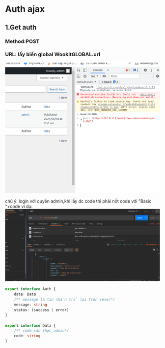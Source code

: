 # Auth ajax

## 1.Get auth

### Method:POST

### URL: lấy biến global WookitGLOBAL.url 
![img.png](img.png)

chú ý: login với quyền admin,khi lấy dc code thì phải nốt code với 
"Basic "+code
ví dụ:
![img_1.png](img_1.png)

````ts
export interface Auth {
    data: Data
    /** messege là tin nhắn trả lại trên sever*/
    message: string
    status: (success | error)
}

export interface Data {
    /** code xác thực admin*/
    code: string
}
````